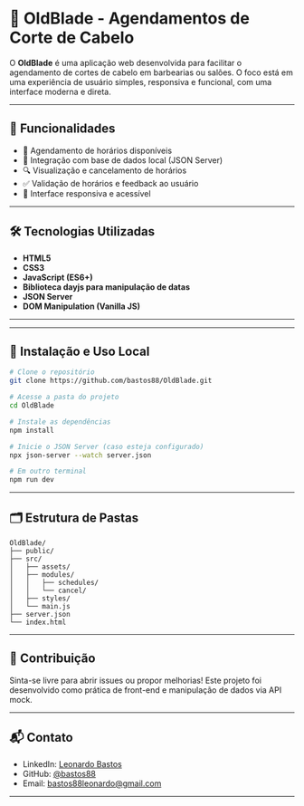 # 💈 OldBlade - Agendamentos de Corte de Cabelo

O **OldBlade** é uma aplicação web desenvolvida para facilitar o agendamento de cortes de cabelo em barbearias ou salões. O foco está em uma experiência de usuário simples, responsiva e funcional, com uma interface moderna e direta.

---

## 🚀 Funcionalidades

- 📅 Agendamento de horários disponíveis
- 📲 Integração com base de dados local (JSON Server)
- 🔍 Visualização e cancelamento de horários
- ✅ Validação de horários e feedback ao usuário
- 🧼 Interface responsiva e acessível


---

## 🛠️ Tecnologias Utilizadas

- **HTML5**
- **CSS3**
- **JavaScript (ES6+)**
- **Biblioteca dayjs para manipulação de datas**
- **JSON Server**
- **DOM Manipulation (Vanilla JS)**

---

---

## 🔧 Instalação e Uso Local

```bash
# Clone o repositório
git clone https://github.com/bastos88/OldBlade.git

# Acesse a pasta do projeto
cd OldBlade

# Instale as dependências
npm install

# Inicie o JSON Server (caso esteja configurado)
npx json-server --watch server.json

# Em outro terminal
npm run dev
```

---

## 🗂️ Estrutura de Pastas

```
OldBlade/
├── public/
├── src/
│   ├── assets/
│   ├── modules/
│   │   ├── schedules/
│   │   └── cancel/
│   ├── styles/
│   └── main.js
├── server.json
└── index.html
```

---

## 🤝 Contribuição

Sinta-se livre para abrir issues ou propor melhorias! Este projeto foi desenvolvido como prática de front-end e manipulação de dados via API mock.

---

## 📬 Contato

- LinkedIn: [Leonardo Bastos](https://www.linkedin.com/in/leonardo-bastos-de-macedo/)
- GitHub: [@bastos88](https://github.com/bastos88)
- Email: bastos88leonardo@gmail.com

---

